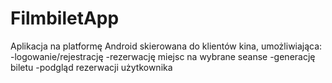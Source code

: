 # FilmbiletApp
Aplikacja na platformę Android skierowana do klientów kina, umożliwiająca:
-logowanie/rejestrację
-rezerwację miejsc na wybrane seanse
-generację biletu
-podgląd rezerwacji użytkownika
